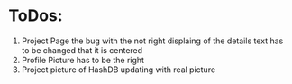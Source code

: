 # ToDos:

1. Project Page the bug with the not right displaing of the details text has to be changed that it is centered
2. Profile Picture has to be the right
3. Project picture of HashDB updating with real picture